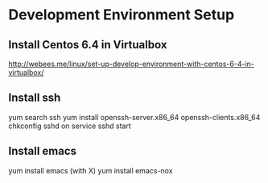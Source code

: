 Development Environment Setup
=============================

Install Centos 6.4 in Virtualbox
--------------------------------
http://webees.me/linux/set-up-develop-environment-with-centos-6-4-in-virtualbox/

Install ssh
-----------
yum search ssh
yum install openssh-server.x86_64 openssh-clients.x86_64
chkconfig sshd on
service sshd start

Install emacs
-------------
yum install emacs (with X)
yum install emacs-nox

